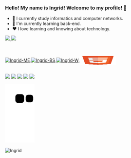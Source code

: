 ### Hello! My name is Ingrid! Welcome to my profile! 👋

- 📝 I currently study informatics and computer networks.
- 🌱 I'm currently learning back-end.
- ❤️ I love learning and knowing about technology.
<div>
  <a href="https://github.com/ingridescher">
    <img height="180em" src="https://github-readme-stats.vercel.app/api?username=ingrid&show_icons=true&theme=cobalt&include_all_commits=true&count_private=true"/>
    <img height="180em" src="https://github-readme-stats.vercel.app/api/top-langs/?username=ingrid&layout=compact&langs_count=7&theme=cobalt"/>
</div>
  
  ##
  
  <div style="display: inline_block"><br>
  <img align="center" alt="Ingrid-ME" height="30" width="120" src="https://img.shields.io/badge/Microsoft_Excel-217346?style=for-the-badge&logo=microsoft-excel&logoColor=white">
  <img align="center" alt="Ingrid-BS" height="30" width="120" src="https://img.shields.io/badge/Bootstrap-563D7C?style=for-the-badge&logo=bootstrap&logoColor=white">
  <img align="center" alt="Ingrid-W" height="30" width="120" src="https://img.shields.io/badge/Microsoft_Word-2B579A?style=for-the-badge&logo=microsoft-word&logoColor=white">
  <img align="center" alt="Ingrid-HTML" height="30" width="120" src="https://raw.githubusercontent.com/devicons/devicon/master/icons/html5/html5-original.svg">
     
</div>
  </div>
  
 
  ##
  
    
  <div width=70%> 
  <a href="https://www.instagram.com/byingridescher/?utm_medium=copy_link" target="_blank"><img src="https://img.shields.io/badge/-Instagram-%23E4405F?style=for-the-badge&logo=instagram&logoColor=white" target="_blank"></a>
      <a href="https://www.facebook.com/ingrid.escher.10" target="_blank"><img src="https://img.shields.io/badge/Facebook-1877F2?style=for-the-badge&logo=facebook&logoColor=white" target="_blank"></a>
    <a href="https://www.twitch.tv/ingridescher" target="_blank"><img src="https://img.shields.io/badge/Twitch-9146FF?style=for-the-badge&logo=twitch&logoColor=white" target="_blank"></a>
<a href = "contatoingridescher@gmail.com"><img src="https://img.shields.io/badge/-Gmail-%23333?style=for-the-badge&logo=gmail&logoColor=white" target="_blank"></a>
  <a href="https://www.linkedin.com/in/ingrid-escher-correr-a546851b8/" target="_blank"><img src="https://img.shields.io/badge/-LinkedIn-%230077B5?style=for-the-badge&logo=linkedin&logoColor=white" target="_blank"></a> 
  
  
  
  ![Snake animation](https://github.com/rafaballerini/rafaballerini/blob/output/github-contribution-grid-snake.svg)

  
 
 
</div>

 <img width=100px height=100px alt="Ingrid" float=left src="https://cdn.discordapp.com/attachments/693614191663251466/878028333709942904/output_UEH5px.gif">
  
  ##
